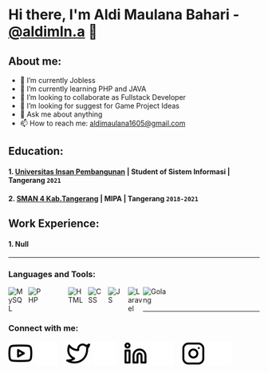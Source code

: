 # Hi there, I'm Aldi Maulana Bahari - [@aldimln.a](https://www.instagram.com/aldimln.a) 👋
## About me:
- 🔭 I’m currently Jobless
- 🌱 I’m currently learning PHP and JAVA
- 👯 I’m looking to collaborate as Fullstack Developer
- 🤔 I’m looking for suggest for Game Project Ideas
- 💬 Ask me about anything
- 📫 How to reach me: aldimaulana1605@gmail.com

## Education:

#### 1. [Universitas Insan Pembangunan](https://unipem.ac.id) | Student of Sistem Informasi | Tangerang `2021`
   
 #### 2. [SMAN 4 Kab.Tangerang](https://sman4kabupatentangerang.sch.id) | MIPA | Tangerang `2018-2021`
   

## Work Experience:
#### 1. Null
---

### Languages and Tools:

[<img align="left" alt="MySQL" width="30px" src="https://cdn.jsdelivr.net/gh/devicons/devicon/icons/mysql/mysql-original.svg" style="padding-right:10px;" />][webdev]
[<img align="left" alt="PHP" width="30px" src="https://upload.wikimedia.org/wikipedia/commons/thumb/2/27/PHP-logo.svg/1280px-PHP-logo.svg.png" style="padding-right:50px;" />][webdev]
[<img align="left" alt="HTML" width="30px" src="https://upload.wikimedia.org/wikipedia/commons/thumb/3/38/HTML5_Badge.svg/800px-HTML5_Badge.svg.png" style="padding-right:10px;" />][webdev]
[<img align="left" alt="CSS" width="30px" src="https://upload.wikimedia.org/wikipedia/commons/thumb/6/62/CSS3_logo.svg/1024px-CSS3_logo.svg.png" style="padding-right:10px;" />][webdev]
[<img align="left" alt="JS" width="30px" src="https://upload.wikimedia.org/wikipedia/commons/6/6a/JavaScript-logo.png" style="padding-right:10px;" />][webdev]
[<img align="left" alt="Laravel" width="30px" src="https://upload.wikimedia.org/wikipedia/commons/thumb/9/9a/Laravel.svg/1969px-Laravel.svg.png" style="padding-right:0px;" />][webdev]
[<img align="left" alt="Golang" width="50px" src="https://upload.wikimedia.org/wikipedia/commons/thumb/0/05/Go_Logo_Blue.svg/1280px-Go_Logo_Blue.svg.png" style="padding-right:10px;" />][webdev]

<br />
<br />

---
### Connect with me:

[![website](./img/youtube-light.svg)](https://www.youtube.com/channel/UCwIwedhiU9fNEW7P_y0asvw#gh-light-mode-only)
[![website](./img/youtube-dark.svg)](https://www.youtube.com/channel/UCwIwedhiU9fNEW7P_y0asvw#gh-dark-mode-only)
&nbsp;&nbsp;
[![website](./img/twitter-light.svg)](https://twitter.com/dekkadai#gh-light-mode-only)
[![website](./img/twitter-dark.svg)](https://twitter.com/dekkadai#gh-dark-mode-only)
&nbsp;&nbsp;
[![website](./img/linkedin-light.svg)](https://www.linkedin.com/in/aldi-maulana-bahari-85a7132aa#gh-light-mode-only)
[![website](./img/linkedin-dark.svg)](https://www.linkedin.com/in/aldi-maulana-bahari-85a7132aa#gh-dark-mode-only)
&nbsp;&nbsp;
[![website](./img/instagram-light.svg)](https://www.instagram.com/aldimln.a#gh-light-mode-only)
[![website](./img/instagram-dark.svg)](https://www.instagram.com/aldimln.a#gh-dark-mode-only)



[webdev]: https://github.com/aldimaulana1605/aldimaulana1605
